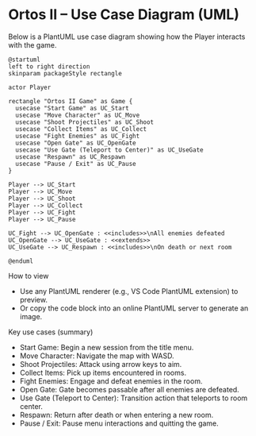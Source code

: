 # Ortos II – Use Case Diagram (UML)

Below is a PlantUML use case diagram showing how the Player interacts with the game.

```plantuml
@startuml
left to right direction
skinparam packageStyle rectangle

actor Player

rectangle "Ortos II Game" as Game {
  usecase "Start Game" as UC_Start
  usecase "Move Character" as UC_Move
  usecase "Shoot Projectiles" as UC_Shoot
  usecase "Collect Items" as UC_Collect
  usecase "Fight Enemies" as UC_Fight
  usecase "Open Gate" as UC_OpenGate
  usecase "Use Gate (Teleport to Center)" as UC_UseGate
  usecase "Respawn" as UC_Respawn
  usecase "Pause / Exit" as UC_Pause
}

Player --> UC_Start
Player --> UC_Move
Player --> UC_Shoot
Player --> UC_Collect
Player --> UC_Fight
Player --> UC_Pause

UC_Fight --> UC_OpenGate : <<includes>>\nAll enemies defeated
UC_OpenGate --> UC_UseGate : <<extends>>
UC_UseGate --> UC_Respawn : <<includes>>\nOn death or next room

@enduml
```

How to view
- Use any PlantUML renderer (e.g., VS Code PlantUML extension) to preview.
- Or copy the code block into an online PlantUML server to generate an image.

Key use cases (summary)
- Start Game: Begin a new session from the title menu.
- Move Character: Navigate the map with WASD.
- Shoot Projectiles: Attack using arrow keys to aim.
- Collect Items: Pick up items encountered in rooms.
- Fight Enemies: Engage and defeat enemies in the room.
- Open Gate: Gate becomes passable after all enemies are defeated.
- Use Gate (Teleport to Center): Transition action that teleports to room center.
- Respawn: Return after death or when entering a new room.
- Pause / Exit: Pause menu interactions and quitting the game.



